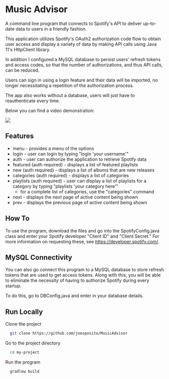 
# Music Advisor

A command line program that connects to Spotify's API to deliver up-to-date data to users in a friendly fashion.

This application utilizes Spotify's OAuth2 authorization code flow to obtain user access and display a variety of data by making API calls using Java 11's HttpClient library.

In addition I configured a MySQL database to persist users' refresh tokens and access codes, so that the number of authorizations, and thus API calls, can be reduced.

Users can sign in using a login feature and their data will be imported, no longer necessitating a repetition of the authorization process. 

The app also works without a database, users will just have to reauthenticate every time.

Below you can find a video demonstration:

![](https://github.com/joesposito/MusicAdvisor/blob/master/MusicAdvisorGIF.gif)

## Features
- menu - provides a menu of the options
- login - user can login by typing "login 'your username'"
- auth - user can authorize the application to retrieve Spotify data
- featured (auth required) - displays a list of featured playlists
- new (auth required) - displays a list of albums that are new releases
- categories (auth required) - displays a list of categories
- playlists (auth required) - user can display a list of playlists for a category by typing "playlists 'your category here'"
    - for a complete list of categories, use the "categories" command
- next - displays the next page of active content being shown
- prev - displays the previous page of active content being shown

## How To
To use the program, download the files and go into the SpotifyConfig.java class and enter your Spotify developer "Client ID" and "Client Secret." For more information on requesting these, see https://developer.spotify.com/.

## MySQL Connectivity
You can also go connect this program to a MySQL database to store refresh tokens that are used to get access tokens. Along with this, you will be able to eliminate the necessity of having to authorize Spotify during every startup.

To do this, go to DBConfig.java and enter in your database details.
## Run Locally

Clone the project

```bash
  git clone https://github.com/joesposito/MusicAdvisor
```

Go to the project directory

```bash
  cd my-project
```

Run the program

```bash
  gradlew build
```
